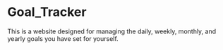 # Goal_Tracker
This is a website designed for managing the daily, weekly, monthly, and yearly goals you have set for yourself.

